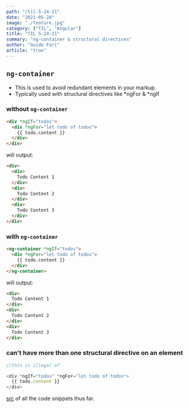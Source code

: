 ```yaml
---
path: "/til-5-24-21"
date: "2021-05-24"
image: "./feature.jpg"
category: ["TIL", "Angular"]
title: "TIL 5-24-21"
summary: "ng-container & structural directives"
author: "Guide Fari"
article: "true"
---
```

## `ng-container`
- This is used to avoid redundant elements in your markup.
- Typically used with structural directives like *ngFor & *ngIf

### without `ng-container`

```html
<div *ngIf="todos">
  <div *ngFor="let todo of todos">
    {{ todo.content }}
  </div>
</div>
```

will output:
```html
<div>
  <div>
    Todo Content 1
  </div>
  <div>
    Todo Content 2
  </div>
  <div>
    Todo Content 3
  </div>
</div>
```

### with `ng-container`
```html
<ng-container *ngIf="todos">
  <div *ngFor="let todo of todos">
    {{ todo.content }}
  </div>
</ng-container>
```

will output:
```html
<div>
  Todo Content 1
</div>
<div>
  Todo Content 2
</div>
<div>
  Todo Content 3
</div>
```


### can't have more than one structural directive on an element

```ts
//this is illegal af

<div *ngIf="todos" *ngFor="let todo of todos">
  {{ todo.content }}
</div>
```

[src](https://www.digitalocean.com/community/tutorials/angular-ng-container-element) of all the code snippets thus far.